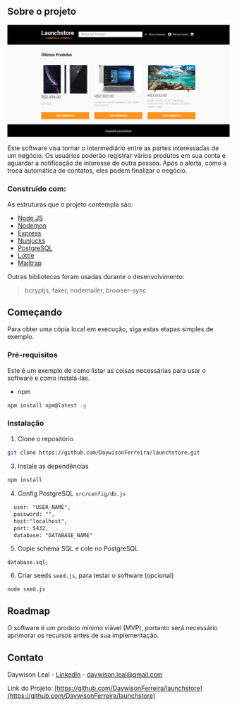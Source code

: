 <!-- ABOUT THE PROJECT -->
## Sobre o projeto

![](image.png)

Este software visa tornar o intermediário entre as partes interessadas de um negócio. Os usuários poderão registrar vários produtos em sua conta e aguardar a notificação de interesse de outra pessoa. Após o alerta, como a troca automática de contatos, eles podem finalizar o negócio.


### Construído com:
As estruturas que o projeto contempla são:
* [Node.JS](https://nodejs.org/en/)
* [Nodemon](https://nodemon.io/)
* [Express](http://expressjs.com/)
* [Nunjucks](https://mozilla.github.io/nunjucks/)
* [PostgreSQL](https://www.postgresql.org/)
* [Lottie](https://lottiefiles.com/)
* [Mailtrap](https://mailtrap.io/)

Outras bibliotecas foram usadas durante o desenvolvimento:

  > bcryptjs, faker, nodemailer, browser-sync 


<!-- GETTING STARTED -->
## Começando

Para obter uma cópia local em execução, siga estas etapas simples de exemplo.

### Pré-requisitos

Este é um exemplo de como listar as coisas necessárias para usar o software e como instalá-las.
* npm 
```sh
npm install npm@latest -g
```

### Instalação

1. Clone o repositório
```sh
git clone https://github.com/DaywisonFerreira/launchstore.git
```
3. Instale as dependências
```sh
npm install
```
4. Config PostgreSQL `src/config/db.js`
```JS
  user: "USER_NAME",
  password: "",
  host:"localhost",
  port: 5432,
  database: "DATABASE_NAME"

```
5. Copie schema SQL e cole no PostgreSQL
```JS
database.sql;
```
6. Criar seeds `seed.js`, para testar o software (opcional)
```sh
node seed.js
```


<!-- ROADMAP -->
## Roadmap
O software é um produto mínimo viável (MVP), portanto será necessário aprimorar os recursos antes de sua implementação.

<!-- CONTACT -->
## Contato

Daywison Leal - [LinkedIn](https://www.linkedin.com/in/daywison-ferreira-leal-ba6878127/) - daywison.leal@gmail.com

Link do Projeto: [https://github.com/DaywisonFerreira/launchstore](https://github.com/DaywisonFerreira/launchstore)

